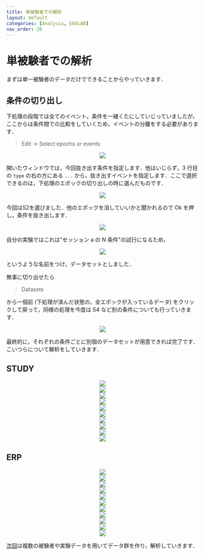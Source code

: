 ```yaml
---
title: 単被験者での解析
layout: default
categories: [Analysis, EEGLAB]
nav_order: 20
---
```


# 単被験者での解析
まずは単一被験者のデータだけでできることからやっていきます．

## 条件の切り出し
下処理の段階では全てのイベント，条件を一緒くたにしていじっていましたが，ここからは条件間での比較をしていくため，イベントの分離をする必要があります．

> Edit -> Select epochs or events


<center><img src="../figures/select.png"></center>

開いたウィンドウでは，今回抜き出す条件を指定します．他はいじらず，3 行目の `type` の右の方にある `...` から，抜き出すイベントを指定します．ここで選択できるのは，下処理のエポックの切り出しの時に選んだものです．


<center><img src="../figures/select2.png"></center>

今回はS2を選びました．他のエポックを消していいかと聞かれるので Ok を押し，条件を抜き出します．

<center><img src="../figures/select3.png"></center>

自分の実験ではこれは"セッション a の N 条件"の試行になるため，
<center><img src="../figures/select4.png"></center>

というような名前をつけ，データセットとしました．

無事に切り出せたら

> Datasets

から一個前 (下処理が済んだ状態の，全エポックが入っているデータ) をクリックして戻って，同様の処理を今度は S4 など別の条件についても行っていきます．

<center><img src="../figures/select5.png"></center>

最終的に，それぞれの条件ごとに別個のデータセットが用意できれば完了です．こいつらについて解析をしていきます．

## STUDY
<center><img src="../figures/study1.png"></center>
<center><img src="../figures/study2.png"></center>
<center><img src="../figures/study3.png"></center>
<center><img src="../figures/study4.png"></center>
<center><img src="../figures/study5.png"></center>
<center><img src="../figures/study6.png"></center>
<center><img src="../figures/study7.png"></center>
<center><img src="../figures/study8.png"></center>
<center><img src="../figures/study9.png"></center>
<center><img src="../figures/study10.png"></center>

## ERP
<center><img src="../figures/study11.png"></center>
<center><img src="../figures/erp1.png"></center>
<center><img src="../figures/erp2.png"></center>
<center><img src="../figures/erp3.png"></center>
<center><img src="../figures/erp4.png"></center>
<center><img src="../figures/erp5.png"></center>
<center><img src="../figures/erp6.png"></center>
<center><img src="../figures/erp7.png"></center>
<center><img src="../figures/erp8.png"></center>
<center><img src="../figures/erp9.png"></center>
<center><img src="../figures/erp10.png"></center>


[次回](./6analysis2.html)は複数の被験者や実験データを用いてデータ群を作り，解析していきます．